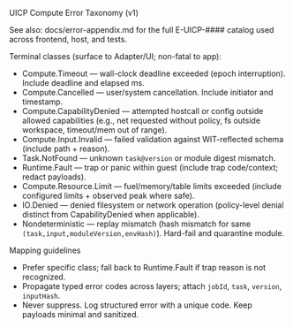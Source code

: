 UICP Compute Error Taxonomy (v1)

See also: docs/error-appendix.md for the full E-UICP-#### catalog used across frontend, host, and tests.

Terminal classes (surface to Adapter/UI; non-fatal to app):

- Compute.Timeout — wall-clock deadline exceeded (epoch interruption). Include deadline and elapsed ms.
- Compute.Cancelled — user/system cancellation. Include initiator and timestamp.
- Compute.CapabilityDenied — attempted hostcall or config outside allowed capabilities (e.g., net requested without policy, fs outside workspace, timeout/mem out of range).
- Compute.Input.Invalid — failed validation against WIT-reflected schema (include path + reason).
- Task.NotFound — unknown `task@version` or module digest mismatch.
- Runtime.Fault — trap or panic within guest (include trap code/context; redact payloads).
- Compute.Resource.Limit — fuel/memory/table limits exceeded (include configured limits + observed peak where safe).
- IO.Denied — denied filesystem or network operation (policy-level denial distinct from CapabilityDenied when applicable).
- Nondeterministic — replay mismatch (hash mismatch for same `(task,input,moduleVersion,envHash)`). Hard-fail and quarantine module.

Mapping guidelines

- Prefer specific class; fall back to Runtime.Fault if trap reason is not recognized.
- Propagate typed error codes across layers; attach `jobId`, `task`, `version`, `inputHash`.
- Never suppress. Log structured error with a unique code. Keep payloads minimal and sanitized.

